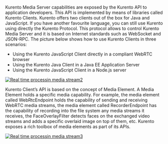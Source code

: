 Kurento Media Server capabilities are exposed by the Kurento API to
application developers. This API is implemented by means of libraries
called Kurento Clients. Kurento offers two clients out of the box for
Java and JavaScript. If you have another favourite language, you can
still use Kurento using directly the Kurento Protocol. This protocol
allows to control Kurento Media Server and it is based on Internet
standards such as WebSocket and JSON-RPC. The picture below shows how to
use Kurento Clients in three scenarios:

-   Using the Kurento JavaScript Client directly in a compliant WebRTC
    browser
-   Using the Kurento Java Client in a Java EE Application Server
-   Using the Kurento JavaScript Client in a Node.js server

​[![Real time processin media
stream2](http://www.fiware.org/wp-content/uploads/2015/04/Real-time-processin-media-stream2.png)](http://www.fiware.org/wp-content/uploads/2015/04/Real-time-processin-media-stream2.png)

Kurento Client’s API is based on the concept of Media Element. A Media
Element holds a specific media capability. For example, the media
element called WebRtcEndpoint holds the capability of sending and
receiving WebRTC media streams, the media element called
RecorderEndpoint has the capability of recording into the file system
any media streams it receives, the FaceOverlayFilter detects faces on
the exchanged video streams and adds a specific overlaid image on top of
them, etc. Kurento exposes a rich toolbox of media elements as part of
its APIs.

[![Real time processin media
stream3](http://www.fiware.org/wp-content/uploads/2015/04/Real-time-processin-media-stream3.png)](http://www.fiware.org/wp-content/uploads/2015/04/Real-time-processin-media-stream3.png)

